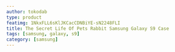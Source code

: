 ```yaml
---
author: tokodab
type: product
featimg: 1NkxFLL6sKlJKCacCDNBiYE-sN2248FLI
title: The Secret Life Of Pets Rabbit Samsung Galaxy S9 Case
tags: [samsung, galaxy, s9]
category: [samsung]
---
```

